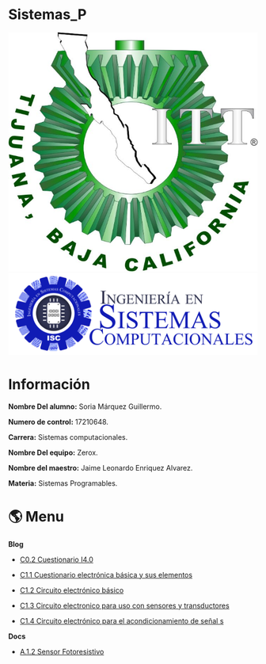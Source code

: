 # Sistemas_P
![Logotec](img/ITT.jpg)
![LogoIsc](img/ISC.png)

#  Información #

**Nombre Del alumno:** Soria Márquez Guillermo.

**Numero de control:** 17210648.

**Carrera:** Sistemas computacionales.

**Nombre Del equipo:** Zerox.

**Nombre del maestro:** Jaime Leonardo Enriquez Alvarez.

**Materia:** Sistemas Programables.

# :earth_americas: Menu #

**Blog**

* [C0.2 Cuestionario I4.0](https://github.com/GuillermoSoria97/Sistemas_P/blob/master/blog/C0.2%20GuillermoSoriaMarquez_Zerox.md)

* [C1.1 Cuestionario electrónica básica y sus elementos](https://github.com/GuillermoSoria97/Sistemas_P/blob/master/blog/C1.1%20GuillermoSoriaMarquez_Zerox.md)

* [C1.2 Circuito electrónico básico](https://github.com/GuillermoSoria97/Sistemas_P/blob/master/blog/C1.2%20GuillermoSoriaMarquez_Zerox.md)
  
* [C1.3 Circuito electronico para uso con sensores y transductores](https://github.com/GuillermoSoria97/Sistemas_P/blob/master/blog/C1.3%20GuillermoSoriaMarquez_Zerox.md)
  
* [C1.4 Circuito electrónico para el acondicionamiento de señal s](https://github.com/GuillermoSoria97/Sistemas_P/blob/master/blog/C1.4%20GuillermoSoriaMarquez_Zerox.md)

**Docs**
* [A.1.2 Sensor Fotoresistivo](https://github.com/GuillermoSoria97/Sistemas_P/blob/master/docs/A.1.2GuillermoSoriaMarquez_Zerox.md)

